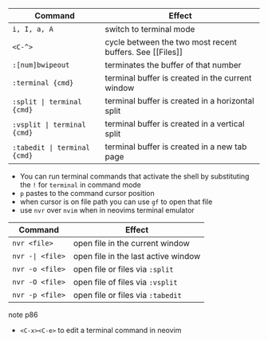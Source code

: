 | Command                      | Effect                                                   |
| ---------------------------- | -------------------------------------------------------- |
| `i, I, a, A`                 | switch to terminal mode                                  |
| `<C-^>`                      | cycle between the two most recent buffers. See [[Files]] |
| `:[num]bwipeout`             | terminates the buffer of that number                     |
| `:terminal {cmd}`            | terminal buffer is created in the current window         |
| `:split \| terminal {cmd}`   | terminal buffer is created in a horizontal split         |
| `:vsplit \| terminal {cmd}`  | terminal buffer is created in a vertical split           |
| `:tabedit \| terminal {cmd}` | terminal buffer is created in a new tab page             |
- You can run terminal commands that activate the shell by substituting the `!` for `terminal` in command mode
- `p` pastes to the command cursor position
- when cursor is on file path you can use `gf` to open that file
- use `nvr` over `nvim` when in neovims terminal emulator

| Command          | Effect                              |
| ---------------- | ----------------------------------- |
| `nvr <file>`     | open file in the current window     |
| `nvr -\| <file>` | open file in the last active window |
| `nvr -o <file>`  | open file or files via `:split`     |
| `nvr -O <file>`  | open file of files via `:vsplit`    |
| `nvr -p <file>`  | open file or files via `:tabedit`   |
note p86
- `<C-x><C-e>` to edit a terminal command in neovim